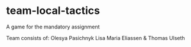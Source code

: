 # team-local-tactics
A game for the mandatory assignment

Team consists of:
Olesya Pasichnyk
Lisa Maria Eliassen
&
Thomas Ulseth 